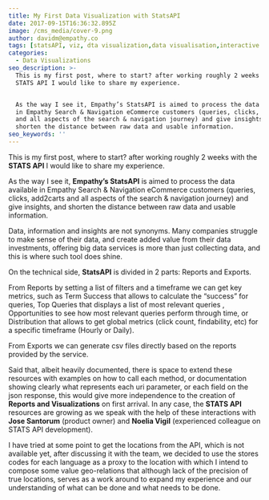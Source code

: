 ```yaml
---
title: My First Data Visualization with StatsAPI
date: 2017-09-15T16:36:32.895Z
image: /cms_media/cover-9.png
author: davidm@empathy.co
tags: [statsAPI, viz, dta visualization,data visualisation,interactive data,infographics, data tool, graphical data,Stats API]
categories:
  - Data Visualizations
seo_description: >-
  This is my first post, where to start? after working roughly 2 weeks with the
  STATS API I would like to share my experience.


  As the way I see it, Empathy’s StatsAPI is aimed to process the data available
  in Empathy Search & Navigation eCommerce customers (queries, clicks, add2carts
  and all aspects of the search & navigation journey) and give insights, and
  shorten the distance between raw data and usable information.
seo_keywords: ''
---
```


<iyd-iframe src="/local-data-vis/2017-09-15-my-first-two-weeks-creating-Data-Viz/bars.html" desktop-height="520px" tablet-height="" mobile-height="" framebimg-order="1"></iyd-iframe>

This is my first post, where to start? after working roughly 2 weeks with the __STATS API__ I would like to share my experience.

As the way I see it, __Empathy’s StatsAPI__ is aimed to process the data available in Empathy Search & Navigation eCommerce customers (queries, clicks, add2carts and all aspects of the search & navigation journey) and give insights, and shorten the distance between raw data and usable information.

Data, information and insights are not synonyms. Many companies struggle to make sense of their data, and create added value from their data investments, offering big data services is more than just collecting data, and this is where such tool does shine.

On the technical side, **StatsAPI** is divided in 2 parts: Reports and Exports.

From Reports by setting a list of filters and a timeframe we can get key metrics, such as Term Success that allows to calculate the “success” for queries, Top Queries that displays a list of most relevant queries , Opportunities to see how most relevant queries perform through time, or Distribution that allows to get global metrics (click count, findability, etc) for a specific timeframe (Hourly or Daily).

<iyd-iframe src="/local-data-vis/2017-09-15-my-first-two-weeks-creating-Data-Viz/bubbles.html" desktop-height="520px" tablet-height="" mobile-height="" framebimg-order="1"></iyd-iframe>

From Exports we can generate csv files directly based on the reports provided by the service.

Said that, albeit heavily documented, there is space to extend these resources with examples on how to call each method, or documentation showing clearly what represents each uri parameter, or each field on the json response, this would give more independence to the creation of __Reports and Visualizations__ on first arrival. In any case, the **STATS API** resources are growing as we speak with the help of these interactions with **Jose Santorum** (product owner) and **Noelia Vigil** (experienced colleague on STATS API development).

I have tried at some point to get the locations from the API, which is not available yet, after discussing it with the team, we decided to use the stores codes for each language as a proxy to the location with which I intend to compose some value geo-relations that although lack of the precision of true locations, serves as a work around to expand my experience and our understanding of what can be done and what needs to be done.
